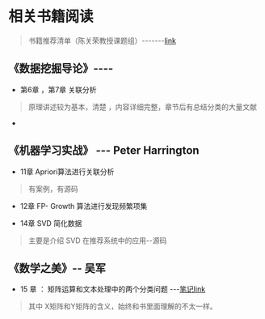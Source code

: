 # 相关书籍阅读
> 书籍推荐清单（陈关荣教授课题组）-------[link](http://www.ee.cityu.edu.hk/~gchen/ComplexNetworks/Books.htm)


## 《数据挖掘导论》----
* 第6章 ，第7章  关联分析
> 原理讲述较为基本，清楚 ，内容详细完整，章节后有总结分类的大量文献

* 



##  《机器学习实战》  --- Peter Harrington

* 11章 Apriori算法进行关联分析
> 有案例，有源码

* 12章 FP- Growth 算法进行发现频繁项集


* 14章 SVD 简化数据
> 主要是介绍 SVD 在推荐系统中的应用--源码


## 《数学之美》-- 吴军

* 15 章 ： 矩阵运算和文本处理中的两个分类问题 ---[笔记link](https://github.com/LiuChuang0059/Machine_Learning/blob/master/ML-in-Action/SVD.md#3-%E6%BD%9C%E5%9C%A8%E8%AF%AD%E4%B9%89%E7%B4%A2%E5%BC%95-latent-semantic-indexing)

> 其中 X矩阵和Y矩阵的含义，始终和书里面理解的不太一样。
